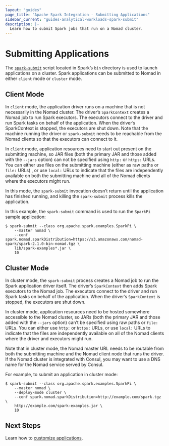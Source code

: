 ```yaml
---
layout: "guides"
page_title: "Apache Spark Integration - Submitting Applications"
sidebar_current: "guides-analytical-workloads-spark-submit"
description: |-
  Learn how to submit Spark jobs that run on a Nomad cluster.
---
```


# Submitting Applications

The [`spark-submit`](https://spark.apache.org/docs/latest/submitting-applications.html)
script located in Spark’s `bin` directory is used to launch applications on a
cluster. Spark applications can be submitted to Nomad in either `client` mode
or `cluster` mode.

## Client Mode

In `client` mode, the application driver runs on a machine that is not
necessarily in the Nomad cluster. The driver’s `SparkContext` creates a Nomad
job to run Spark executors. The executors connect to the driver and run Spark
tasks on behalf of the application. When the driver’s SparkContext is stopped,
the executors are shut down. Note that the machine running the driver or
`spark-submit` needs to be reachable from the Nomad clients so that the
executors can connect to it.

In `client` mode, application resources need to start out present on the
submitting machine, so JAR files (both the primary JAR and those added with the
`--jars` option) can not be specified using `http:` or `https:` URLs. You can
either use files on the submitting machine (either as raw paths or `file:` URLs)
, or use `local:` URLs to indicate that the files are independently available on
 both the submitting machine and all of the Nomad clients where the executors
 might run.

In this mode, the `spark-submit` invocation doesn’t return until the application
has finished running, and killing the `spark-submit` process kills the
application.

In this example, the `spark-submit` command is used to run the `SparkPi` sample
application:

```shell
$ spark-submit --class org.apache.spark.examples.SparkPi \
    --master nomad \
    --conf spark.nomad.sparkDistribution=https://s3.amazonaws.com/nomad-spark/spark-2.1.0-bin-nomad.tgz \
    lib/spark-examples*.jar \
    10
```

## Cluster Mode

In cluster mode, the `spark-submit` process creates a Nomad job to run the Spark
application driver itself. The driver’s `SparkContext` then adds Spark executors
 to the Nomad job. The executors connect to the driver and run Spark tasks on
 behalf of the application. When the driver’s `SparkContext` is stopped, the
 executors are shut down.

In cluster mode, application resources need to be hosted somewhere accessible
to the Nomad cluster, so JARs (both the primary JAR and those added with the
`--jars` option) can’t be specified using raw paths or `file:` URLs. You can either
use `http:` or `https:` URLs, or use `local:` URLs to indicate that the files are
independently available on all of the Nomad clients where the driver and executors
might run.

Note that in cluster mode, the Nomad master URL needs to be routable from both
the submitting machine and the Nomad client node that runs the driver. If the
Nomad cluster is integrated with Consul, you may want to use a DNS name for the
Nomad service served by Consul.

For example, to submit an application in cluster mode:

```shell
$ spark-submit --class org.apache.spark.examples.SparkPi \
    --master nomad \
    --deploy-mode cluster \
    --conf spark.nomad.sparkDistribution=http://example.com/spark.tgz \
    http://example.com/spark-examples.jar \
    10
```

## Next Steps

Learn how to [customize applications](/guides/spark/customizing.html).
